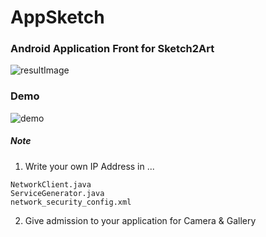 # AppSketch

### Android Application Front for Sketch2Art

![resultImage](https://user-images.githubusercontent.com/37070273/63467960-9b8d0580-c4a1-11e9-8558-b08fadb9e26a.jpg)

### Demo
![demo](https://user-images.githubusercontent.com/37070273/63469321-e3f9f280-c4a4-11e9-8c59-022e0e2ab54f.gif)

##### Note

1. Write your own IP Address in ...
```
NetworkClient.java
ServiceGenerator.java
network_security_config.xml
```

2. Give admission to your application for Camera & Gallery
